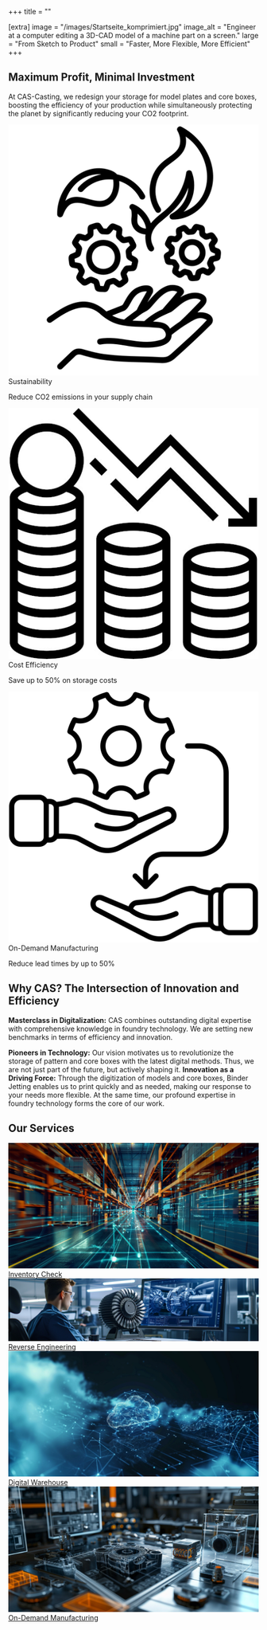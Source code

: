 +++
title = ""

[extra]
image = "/images/Startseite_komprimiert.jpg"
image_alt = "Engineer at a computer editing a 3D-CAD model of a machine part on a screen."
large = "From Sketch to Product"
small = "Faster, More Flexible, More Efficient"
+++

## Maximum Profit, Minimal Investment

At CAS-Casting, we redesign your storage for model plates and core boxes, boosting the efficiency
    of your production while simultaneously protecting the planet by significantly reducing your
    CO2 footprint.

<div class="areas">
    <div>
        <img src="/images/nachhaltige-entwicklung.png"
            alt="Icon for sustainability, reduction of CO2 emissions.">
        <div>Sustainability</div>
        <p>Reduce CO2 emissions in your supply chain</p>
    </div>
    <div>
        <img src="/images/die-ermassigung_komprimiert.jpg"
            alt="Icon with coin stacks and a downward arrow, representing financial decline or cost reduction.">
        <div>Cost Efficiency</div>
        <p>Save up to 50% on storage costs</p>
    </div>
    <div>
        <img src="/images/teilen.png" alt="Icon for on-demand manufacturing, 3D sand printing.">
        <div>On-Demand Manufacturing</div>
        <p>Reduce lead times by up to 50%</p>
    </div>
</div>

## Why CAS? The Intersection of Innovation and Efficiency

**Masterclass in Digitalization:** CAS combines outstanding digital expertise with comprehensive
    knowledge in foundry technology. We are setting new benchmarks in terms of efficiency and innovation.

**Pioneers in Technology:** Our vision motivates us to revolutionize the storage of pattern and core
    boxes with
    the latest digital methods. Thus, we are not just part of the future, but actively
    shaping it.
**Innovation as a Driving Force:** Through the digitization of models and core boxes, Binder
    Jetting enables us to print quickly and as needed, making our response to your needs more flexible.
    At the same time, our profound expertise in foundry technology forms the core of our
    work.

## Our Services

<div class="blocks">
    <a href="supply-chain">
        <img src="/images/supplychain_komprimiert.jpg"
            alt="Modern warehouse with digital network effects, depicting fast and efficient logistics processes.">
        <div>Inventory Check</div>
    </a>
    <a href="reverse-engineering">
        <img src="/images/REVERSEENGINEERING_komprimiert.jpg"
            alt="Reverse Engineering, engineer analyzing a complex 3D model of a turbine engine on a computer screen.">
        <div>Reverse Engineering</div>
    </a>
    <a href="warehouse">
        <img src="/images/digitalwarehouse_komprimiert.jpg"
            alt="Stylized depiction of a cloud computing structure with digital nodes and connections on a dark background.">
        <div>Digital Warehouse</div>
    </a>
    <a href="ondemand">
        <img src="/images/ondemand-komprimiert.jpg"
            alt="On demand, detailed 3D construction of machine parts.">
        <div>On-Demand Manufacturing</div>
    </a>
</div>
